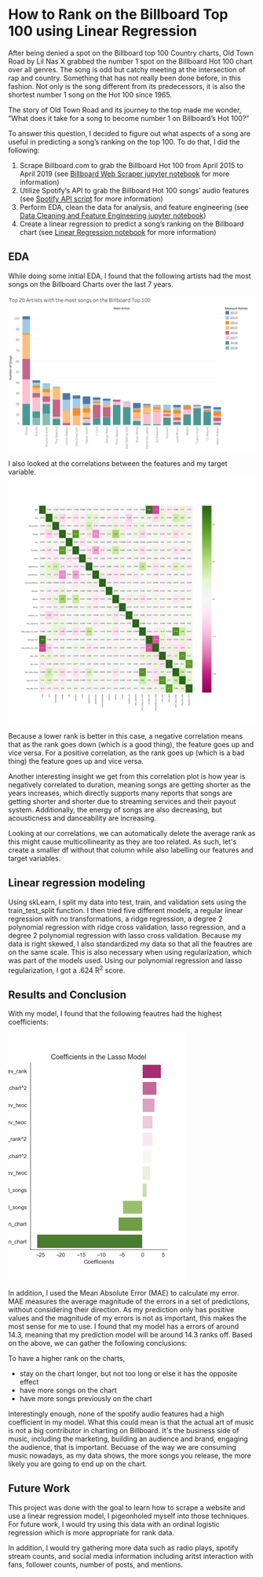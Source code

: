 # How to Rank on the Billboard Top 100 using Linear Regression

After being denied a spot on the Billboard top 100 Country charts, Old Town Road by Lil Nas X grabbed the number 1 spot on the Billboard Hot 100 chart over all genres. The song is odd but catchy meeting at the intersection of rap and country. Something that has not really been done before, in this fashion. Not only is the song different from its predecessors, it is also the shortest number 1 song on the Hot 100 since 1965. 

The story of Old Town Road and its journey to the top made me wonder, “What does it take for a song to become number 1 on Billboard’s Hot 100?” 

To answer this question, I decided to figure out what aspects of a song are useful in predicting a song’s ranking on the top 100. To do that, I did the following: 

1. Scrape Billboard.com to grab the Billboard Hot 100 from April 2015 to April 2019 (see [Billboard Web Scraper jupyter notebook](https://github.com/amyksu/predicting_billboard_charts_ranking/blob/master/Billboard%20Web%20Scaper.ipynb) for more information)
2. Utilize Spotify’s API to grab the Billboard Hot 100 songs’ audio features (see [Spotify API script](https://github.com/amyksu/predicting_billboard_charts_ranking/blob/master/spotify_api.py) for more information)
3. Perform EDA, clean the data for analysis, and feature engineering (see [Data Cleaning and Feature Engineering jupyter notebook](https://github.com/amyksu/predicting_billboard_charts_ranking/blob/master/Data%20Cleaning%20and%20Feature%20Engineering.ipynb))
3. Create a linear regression to predict a song’s ranking on the Billboard chart (see [Linear Regression notebook](https://github.com/amyksu/predicting_billboard_charts_ranking/blob/master/Linear%20Regression%20-%20All%20Features.ipynb) for more information)

## EDA

While doing some initial EDA, I found that the following artists had the most songs on the Billboard Charts over the last 7 years.

![Top 20 Artists from 2012 to 2019](https://github.com/amyksu/predicting_billboard_charts_ranking/blob/master/top_20_artists_by_year.png)

I also looked at the correlations between the features and my target variable. 
![Correlation Heatmap](https://github.com/amyksu/predicting_billboard_charts_ranking/blob/master/corr.png)

Because a lower rank is better in this case, a negative correlation means that as the rank goes down (which is a good thing), the feature goes up and vice versa. For a positive correlation, as the rank goes up (which is a bad thing) the feature goes up and vice versa.

Another interesting insight we get from this correlation plot is how year is negatively correlated to duration, meaning songs are getting shorter as the years increases, which directly supports many reports that songs are getting shorter and shorter due to streaming services and their payout system. Additionally, the energy of songs are also decreasing, but acousticness and danceability are increasing.

Looking at our correlations, we can automatically delete the average rank as this might cause multicollinearity as they are too related. As such, let's create a smaller df without that column while also labelling our features and target variables.

## Linear regression modeling

Using skLearn, I split my data into test, train, and validation sets using the train_test_split function.  I then tried five different models, a regular linear regression with no transformations, a ridge regression, a degree 2 polynomial regression with ridge cross validation, lasso regression, and a degree 2 polynomial regression with lasso cross validation. Because my data is right skewed, I also standardized my data so that all the feautres are on the same scale. This is also necessary when using regularization, which was part of the models used. Using our polynomial regression and lasso regularization, I got a .624 R<sup>2</sup> score.

## Results and Conclusion

With my model, I found that the following feautres had the highest coefficients:

![Lasso Coefficients](https://github.com/amyksu/predicting_billboard_charts_ranking/blob/master/Coefficients_lasso.png)

In addition, I used the Mean Absolute Error (MAE) to calculate my error. MAE measures the average magnitude of the errors in a set of predictions, without considering their direction. As my prediction only has positive values and the magnitude of my errors is not as important, this makes the most sense for me to use. I found that my model has a errors of around 14.3, meaning that my prediction model will be around 14.3 ranks off. 
Based on the above, we can gather the following conclusions:

To have a higher rank on the charts,
  - stay on the chart longer, but not too long or else it has the opposite effect
  - have more songs on the chart 
  - have more songs previously on the chart 

Interestingly enough, none of the spotify audio features had a high coefficient in my model. What this could mean is that the actual art of music is not a big contributor in charting on Billboard. It's the business side of music, including the marketing, building an audience and brand, engaging the audience, that is important. Becuase of the way we are consuming music nowadays, as my data shows, the more songs you release, the more likely you are going to end up on the chart. 
  
## Future Work

This project was done with the goal to learn how to scrape a website and use a linear regression model, I pigeonholed myself into those techniques. For future work, I would try using this data with an ordinal logistic regression which is more appropriate for rank data. 

In addition, I would try gathering more data such as radio plays, spotify stream counts, and social media information including aritst interaction with fans, follower counts, number of posts, and mentions. 
